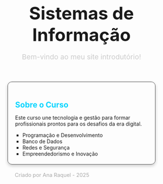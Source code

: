 <!DOCTYPE html>
<html lang="pt-BR">
<head>
  <meta charset="UTF-8" />
  <meta name="viewport" content="width=device-width, initial-scale=1.0"/>
  <title>Meu Curso - Sistemas de Informação</title>
  <style>
    * {
      margin: 0;
      padding: 0;
      box-sizing: border-box;
    }

    body {
      font-family: Arial, sans-serif;
      background: linear-gradient(to right, #0f2027, #203a43, #2c5364);
      color: #fff;
      display: flex;
      flex-direction: column;
      align-items: center;
      min-height: 100vh;
      padding: 20px;
    }

    header {
      text-align: center;
      margin-top: 50px;
    }

    header h1 {
      font-size: 3rem;
      margin-bottom: 10px;
    }

    header p {
      font-size: 1.2rem;
      color: #ccc;
    }

    .card {
      background-color: rgba(255, 255, 255, 0.05);
      border: 1px solid #444;
      border-radius: 12px;
      padding: 20px;
      max-width: 500px;
      margin-top: 40px;
      box-shadow: 0 4px 8px rgba(0,0,0,0.2);
    }

    .card h2 {
      color: #00d4ff;
      margin-bottom: 10px;
    }

    .card ul {
      list-style-type: square;
      padding-left: 20px;
    }

    footer {
      margin-top: auto;
      padding: 20px;
      font-size: 0.9rem;
      color: #aaa;
    }
  </style>
</head>
<body>
  <header>
    <h1>Sistemas de Informação</h1>
    <p>Bem-vindo ao meu site introdutório!</p>
  </header>

  <div class="card">
    <h2>Sobre o Curso</h2>
    <p>Este curso une tecnologia e gestão para formar profissionais prontos para os desafios da era digital.</p>
    <ul>
      <li>Programação e Desenvolvimento</li>
      <li>Banco de Dados</li>
      <li>Redes e Segurança</li>
      <li>Empreendedorismo e Inovação</li>
    </ul>
  </div>

  <footer>
    Criado por Ana Raquel - 2025
  </footer>
</body>
</html>